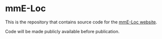 # mmE-Loc

This is the repository that contains source code for the [mmE-Loc website](https://mmE-Loc.github.io).

Code will be made publicly available before publication.  
